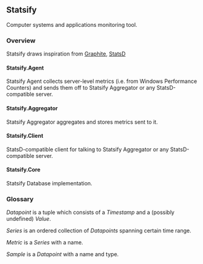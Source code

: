## Statsify

Computer systems and applications monitoring tool.

### Overview

Statsify draws inspiration from [Graphite](https://github.com/graphite-project), [StatsD](https://github.com/etsy/statsd/)

#### Statsify.Agent

Statsify Agent collects server-level metrics (i.e. from Windows Performance Counters) and sends them off to Statsify Aggregator or any StatsD-compatible server.

#### Statsify.Aggregator

Statsify Aggregator aggregates and stores metrics sent to it.

#### Statsify.Client

StatsD-compatible client for talking to Statsify Aggregator or any StatsD-compatible server.

#### Statsify.Core

Statsify Database implementation.

### Glossary

_Datapoint_ is a tuple which consists of a _Timestamp_ and a (possibly undefined) _Value_.

_Series_ is an ordered collection of _Datapoints_ spanning certain time range.

_Metric_ is a _Series_ with a name.

_Sample_ is a _Datapoint_ with a name and type.

